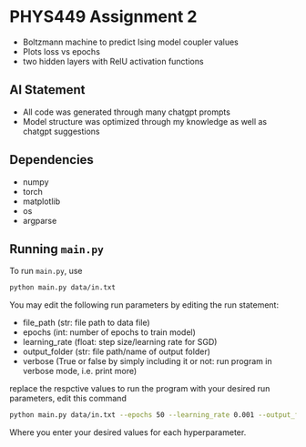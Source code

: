 # PHYS449 Assignment 2
- Boltzmann machine to predict Ising model coupler values
- Plots loss vs epochs
- two hidden layers with RelU activation functions

## AI Statement
- All code was generated through many chatgpt prompts
- Model structure was optimized through my knowledge as well as chatgpt suggestions

## Dependencies

- numpy
- torch
- matplotlib
- os
- argparse

## Running `main.py`

To run `main.py`, use

```sh
python main.py data/in.txt
```

You may edit the following run parameters by editing the run statement:
- file_path (str: file path to data file)
- epochs (int: number of epochs to train model)
- learning_rate (float: step size/learning rate for SGD)
- output_folder (str: file path/name of output folder)
- verbose (True or false by simply including it or not: run program in verbose mode, i.e. print more)

replace the respctive values to run the program with your desired run parameters, edit this command

```sh
python main.py data/in.txt --epochs 50 --learning_rate 0.001 --output_folder 'output' --verbose
```
Where you enter your desired values for each hyperparameter.